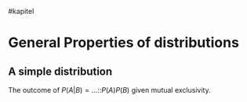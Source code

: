 #kapitel 
# General Properties of distributions
## A simple distribution
The outcome of $P(A|B)=...$::$P(A)P(B)$ given mutual exclusivity.
